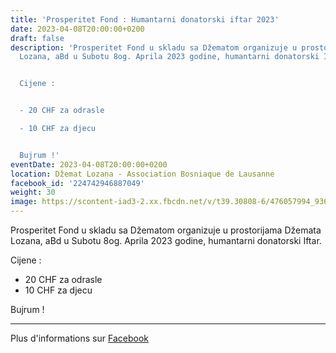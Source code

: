 ```yaml
---
title: 'Prosperitet Fond : Humantarni donatorski iftar 2023'
date: 2023-04-08T20:00:00+0200
draft: false
description: 'Prosperitet Fond u skladu sa Džematom organizuje u prostorijama Džemata
  Lozana, aBd u Subotu 8og. Aprila 2023 godine, humantarni donatorski Iftar.


  Cijene :


  - 20 CHF za odrasle

  - 10 CHF za djecu


  Bujrum !'
eventDate: 2023-04-08T20:00:00+0200
location: Džemat Lozana - Association Bosniaque de Lausanne
facebook_id: '224742946887049'
weight: 30
image: https://scontent-iad3-2.xx.fbcdn.net/v/t39.30808-6/476057994_936635281930405_1135964331823661885_n.jpg?_nc_cat=106&ccb=1-7&_nc_sid=9e60e4&_nc_ohc=Cmdw2Csjh_kQ7kNvwGvJ0n5&_nc_oc=Admzq4EyGEjccFyATfg7SxR81DZ0zbCjHC6CBwn_EOF8dFeqnEUA8Cwv8PZiJ70sslc&_nc_zt=23&_nc_ht=scontent-iad3-2.xx&edm=ABTKTjYEAAAA&_nc_gid=AzEXEtf7Q2GtrkLiJLgQPw&oh=00_AfJhTAmnMSDRjNKRYTzmSZwR_AXy77hEQ_-lzlFAzqXlQw&oe=68443EFD
---
```


Prosperitet Fond u skladu sa Džematom organizuje u prostorijama Džemata Lozana, aBd u Subotu 8og. Aprila 2023 godine, humantarni donatorski Iftar.

Cijene :

- 20 CHF za odrasle
- 10 CHF za djecu

Bujrum !

---

Plus d'informations sur [Facebook](https://facebook.com/events/224742946887049)